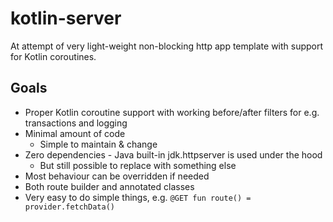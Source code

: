 # kotlin-server

At attempt of very light-weight non-blocking http app template with support for Kotlin coroutines.

## Goals

* Proper Kotlin coroutine support with working before/after filters for e.g. transactions and logging
* Minimal amount of code
  * Simple to maintain & change
* Zero dependencies - Java built-in jdk.httpserver is used under the hood
  * But still possible to replace with something else
* Most behaviour can be overridden if needed
* Both route builder and annotated classes
* Very easy to do simple things, e.g.
  `@GET fun route() = provider.fetchData()` 
